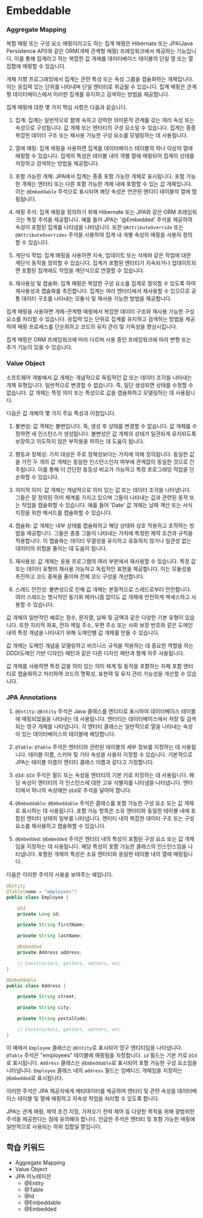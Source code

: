 # Embeddable


### Aggregate Mapping
복합 매핑 또는 구성 요소 매핑이라고도 하는 집계 매핑은 Hibernate 또는 JPA(Java Persistence API)와 같은 ORM(개체 관계형 매핑) 프레임워크에서 제공하는 기능입니다. 이를 통해 집계라고 하는 복잡한 값 개체를 데이터베이스 테이블의 단일 열 또는 열 집합에 매핑할 수 있습니다.

개체 지향 프로그래밍에서 집계는 관련 특성 또는 속성 그룹을 캡슐화하는 개체입니다. 이는 응집력 있는 단위를 나타내며 단일 엔터티로 취급될 수 있습니다. 집계 매핑은 관계형 데이터베이스에서 이러한 집계를 유지하고 검색하는 방법을 제공합니다.

집계 매핑에 대한 몇 가지 핵심 사항은 다음과 같습니다.

1. 집계: 집계는 일반적으로 함께 속하고 강력한 의미론적 관계를 갖는 여러 속성 또는 속성으로 구성됩니다. 값 개체 또는 엔터티의 구성 요소일 수 있습니다. 집계는 종종 복잡한 데이터 구조 또는 재사용 가능한 구성 요소를 모델링하는 데 사용됩니다.

2. 열에 매핑: 집계 매핑을 사용하면 집계를 데이터베이스 테이블의 하나 이상의 열에 매핑할 수 있습니다. 집계의 특성은 테이블 내의 개별 열에 매핑되어 집계의 상태를 저장하고 검색하는 방법을 제공합니다.

3. 포함 가능한 개체: JPA에서 집계는 종종 포함 가능한 개체로 표시됩니다. 포함 가능한 개체는 엔터티 또는 다른 포함 가능한 개체 내에 포함할 수 있는 값 개체입니다. 이는 `@Embeddable` 주석으로 표시되며 해당 속성은 연관된 엔티티 테이블의 열에 맵핑됩니다.

4. 매핑 주석: 집계 매핑을 정의하기 위해 Hibernate 또는 JPA와 같은 ORM 프레임워크는 특정 주석을 제공합니다. 예를 들어 JPA는 '@Embedded' 주석을 제공하여 속성이 포함된 집계를 나타냄을 나타냅니다. 또한 `@AttributeOverride` 또는 `@AttributeOverrides` 주석을 사용하여 집계 내 개별 속성의 매핑을 사용자 정의할 수 있습니다.

5. 계단식 작업: 집계 매핑을 사용하면 지속, 업데이트 또는 삭제와 같은 작업에 대한 계단식 동작을 정의할 수 있습니다. 집계가 포함된 엔터티가 지속되거나 업데이트되면 포함된 집계에도 작업을 계단식으로 연결할 수 있습니다.

6. 재사용성 및 캡슐화: 집계 매핑은 복잡한 구성 요소를 집계로 정의할 수 있도록 하여 재사용성과 캡슐화를 촉진합니다. 집계는 여러 엔터티에서 재사용할 수 있으므로 공통 데이터 구조를 나타내는 모듈식 및 재사용 가능한 방법을 제공합니다.

집계 매핑을 사용하면 개체-관계형 매핑에서 복잡한 데이터 구조와 재사용 가능한 구성 요소를 처리할 수 있습니다. 응집력 있는 단위로 집계를 유지하고 검색하는 방법을 제공하여 매핑 프로세스를 단순화하고 코드의 유지 관리 및 가독성을 향상시킵니다.

집계 매핑은 ORM 프레임워크에 따라 다르며 사용 중인 프레임워크에 따라 변형 또는 추가 기능이 있을 수 있습니다.


### Value Object 
소프트웨어 개발에서 값 개체는 개념적으로 독립적인 값 또는 데이터 조각을 나타내는 개체 유형입니다. 일반적으로 변경할 수 없습니다. 즉, 일단 생성되면 상태를 수정할 수 없습니다. 값 개체는 특정 의미 또는 특성으로 값을 캡슐화하고 모델링하는 데 사용됩니다.

다음은 값 개체의 몇 가지 주요 특성과 이점입니다.

1. 불변성: 값 객체는 불변입니다. 즉, 생성 후 상태를 변경할 수 없습니다. 값 개체를 수정하면 새 인스턴스가 생성됩니다. 불변성은 값 개체의 상태가 일관되게 유지되도록 보장하고 의도하지 않은 부작용을 피하는 데 도움이 됩니다.

2. 평등과 정체성: 가치 대상은 주로 정체성보다는 가치에 의해 정의됩니다. 동일한 값을 가진 두 개의 값 개체는 동일한 인스턴스인지 여부에 관계없이 동일한 것으로 간주됩니다. 이를 통해 더 간단한 동등성 비교가 가능하고 특정 프로그래밍 작업을 단순화할 수 있습니다.

3. 의미적 의미: 값 개체는 개념적으로 의미 있는 값 또는 데이터 조각을 나타냅니다. 그들은 잘 정의된 의미 체계를 가지고 있으며 그들이 나타내는 값과 관련된 동작 또는 작업을 캡슐화할 수 있습니다. 예를 들어 'Date' 값 개체는 날짜 계산 또는 서식 지정을 위한 메서드를 캡슐화할 수 있습니다.

4. 캡슐화: 값 개체는 내부 상태를 캡슐화하고 해당 상태와 상호 작용하고 조작하는 방법을 제공합니다. 그들은 종종 그들이 나타내는 가치에 특정한 제약 조건과 규칙을 적용합니다. 이 캡슐화는 데이터 무결성을 유지하고 유효하지 않거나 일관성 없는 데이터의 위험을 줄이는 데 도움이 됩니다.

5. 재사용성: 값 개체는 응용 프로그램의 여러 부분에서 재사용할 수 있습니다. 특정 값 또는 데이터 유형의 재사용 가능하고 독립적인 표현을 제공합니다. 이는 모듈성을 촉진하고 코드 중복을 줄이며 전체 코드 구성을 개선합니다.

6. 스레드 안전성: 불변성으로 인해 값 개체는 본질적으로 스레드로부터 안전합니다. 여러 스레드는 명시적인 동기화 메커니즘 없이도 값 개체에 안전하게 액세스하고 사용할 수 있습니다.

값 개체의 일반적인 예로는 정수, 문자열, 날짜 및 금액과 같은 다양한 기본 유형이 있습니다. 또한 지리적 좌표, 전자 메일 주소, 우편 주소 또는 사회 보장 번호와 같은 도메인 내의 특정 개념을 나타내기 위해 도메인별 값 개체를 만들 수 있습니다.

값 개체는 도메인 개념을 모델링하고 비즈니스 규칙을 적용하는 데 중요한 역할을 하는 DDD(도메인 기반 디자인) 패턴과 같은 다른 디자인 패턴과 함께 자주 사용됩니다.

값 개체를 사용하면 특정 값을 의미 있는 의미 체계 및 동작을 포함하는 자체 포함 엔터티로 캡슐화하고 처리하여 코드의 명확성, 표현력 및 유지 관리 가능성을 개선할 수 있습니다.


### JPA Annotations
1. `@Entity`: `@Entity` 주석은 Java 클래스를 엔티티로 표시하여 데이터베이스 테이블에 매핑되었음을 나타내는 데 사용됩니다. 엔터티는 데이터베이스에서 저장 및 검색되는 영구 개체를 나타냅니다. 각 엔터티 클래스는 일반적으로 열을 나타내는 속성이 있는 데이터베이스의 테이블에 해당합니다.

2. `@Table`: `@Table` 주석은 엔터티와 관련된 테이블의 세부 정보를 지정하는 데 사용됩니다. 테이블 이름, 스키마 및 기타 속성을 사용자 지정할 수 있습니다. 기본적으로 JPA는 테이블 이름이 엔티티 클래스 이름과 같다고 가정합니다.

3. `@Id`: `@Id` 주석은 필드 또는 속성을 엔터티의 기본 키로 지정하는 데 사용됩니다. 해당 속성이 엔터티의 각 인스턴스에 대한 고유 식별자를 나타냄을 나타냅니다. 엔터티에서 하나의 속성에만 `@Id`로 주석을 달아야 합니다.

4. `@Embeddable`: `@Embeddable` 주석은 클래스를 포함 가능한 구성 요소 또는 값 개체로 표시하는 데 사용됩니다. 포함 가능 항목은 소유 엔터티와 동일한 테이블 내에 포함된 엔터티 상태의 일부를 나타냅니다. 엔터티 내의 복잡한 데이터 구조 또는 구성 요소를 재사용하고 캡슐화할 수 있습니다.

5. `@Embedded`: `@Embedded` 주석은 엔터티 내의 특성이 포함된 구성 요소 또는 값 개체임을 지정하는 데 사용됩니다. 해당 특성이 포함 가능한 클래스의 인스턴스임을 나타냅니다. 포함된 개체의 특성은 소유 엔터티와 동일한 테이블 내의 열에 매핑됩니다.

다음은 이러한 주석의 사용을 보여주는 예입니다.

```java
@Entity
@Table(name = "employees")
public class Employee {

    @Id
    private Long id;

    private String firstName;

    private String lastName;

    @Embedded
    private Address address;

    // Constructors, getters, setters, etc.
}

@Embeddable
public class Address {

    private String street;

    private String city;

    private String postalCode;

    // Constructors, getters, setters, etc.
}
```

이 예에서 `Employee` 클래스는 `@Entity`로 표시되어 영구 엔티티임을 나타냅니다. `@Table` 주석은 "employees" 테이블에 매핑됨을 지정합니다. `id` 필드는 기본 키로 `@Id`로 표시됩니다. `Address` 클래스는 `@Embeddable`로 표시되어 포함 가능한 구성 요소임을 나타냅니다. `Employee` 클래스 내의 `address` 필드는 임베디드 개체임을 지정하는 `@Embedded`로 표시됩니다.

이러한 주석은 JPA 제공자에게 메타데이터를 제공하여 엔티티 및 관련 속성을 데이터베이스 테이블 및 열에 매핑하고 지속성 작업을 처리할 수 있도록 합니다.

JPA는 관계 매핑, 제약 조건 지정, 가져오기 전략 제어 등 다양한 목적을 위해 광범위한 주석을 제공한다는 점에 유의해야 합니다. 언급한 주석은 엔터티 및 포함 가능한 매핑에 일반적으로 사용되는 하위 집합일 뿐입니다.


## 학습 키워드
- Aggregate Mapping
- Value Object
- JPA 어노테이션
    - @Entity
    - @Table
    - @Id
    - @Embeddable
    - @Embedded